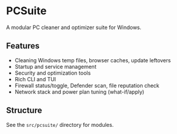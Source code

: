# PCSuite

A modular PC cleaner and optimizer suite for Windows.

## Features
- Cleaning Windows temp files, browser caches, update leftovers
- Startup and service management
- Security and optimization tools
- Rich CLI and TUI
 - Firewall status/toggle, Defender scan, file reputation check
 - Network stack and power plan tuning (what-if/apply)

## Structure
See the `src/pcsuite/` directory for modules.
